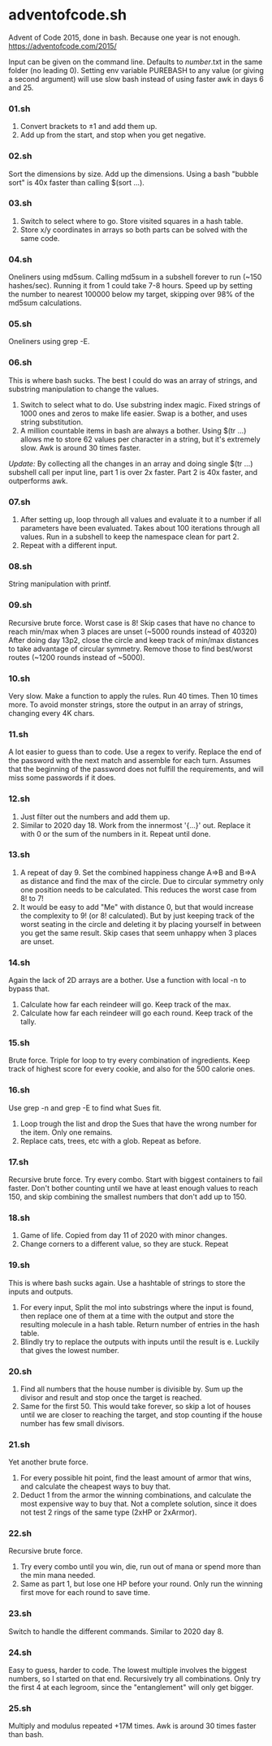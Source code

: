 # adventofcode.sh
Advent of Code 2015, done in bash. Because one year is not enough.
https://adventofcode.com/2015/

Input can be given on the command line.
Defaults to *number*.txt in the same folder (no leading 0).
Setting env variable PUREBASH to any value (or giving a second argument) will use slow bash instead of using faster awk in days 6 and 25.

### 01.sh
 1. Convert brackets to ±1 and add them up.
 2. Add up from the start, and stop when you get negative.

### 02.sh
Sort the dimensions by size. Add up the dimensions. Using a bash "bubble sort" is 40x faster than calling $(sort ...).

### 03.sh
 1. Switch to select where to go. Store visited squares in a hash table.
 2. Store x/y coordinates in arrays so both parts can be solved with the same code.

### 04.sh
Oneliners using md5sum. Calling md5sum in a subshell forever to run (~150 hashes/sec). Running it from 1 could take 7-8 hours.
Speed up by setting the number to nearest 100000 below my target, skipping over 98% of the md5sum calculations.

### 05.sh
Oneliners using grep -E.

### 06.sh
This is where bash sucks. The best I could do was an array of strings, and substring manipulation to change the values.
 1. Switch to select what to do. Use substring index magic. Fixed strings of 1000 ones and zeros to make life easier. Swap is a bother, and uses string substitution.
 2. A million countable items in bash are always a bother. Using $(tr ...) allows me to store 62 values per character in a string, but it's extremely slow. Awk is around 30 times faster.

*Update:* By collecting all the changes in an array and doing single $(tr ...) subshell call per input line, part 1 is over 2x faster.
Part 2 is 40x faster, and outperforms awk.

### 07.sh
 1. After setting up, loop through all values and evaluate it to a number if all parameters have been evaluated.
Takes about 100 iterations through all values. Run in a subshell to keep the namespace clean for part 2.
 2. Repeat with a different input.

### 08.sh
String manipulation with printf.

### 09.sh
Recursive brute force. Worst case is 8!
Skip cases that have no chance to reach min/max when 3 places are unset (~5000 rounds instead of 40320)
After doing day 13p2, close the circle and keep track of min/max distances to take advantage of circular symmetry.
Remove those to find best/worst routes (~1200 rounds instead of ~5000).

### 10.sh
Very slow.
Make a function to apply the rules. Run 40 times. Then 10 times more.
To avoid monster strings, store the output in an array of strings, changing every 4K chars.

### 11.sh
A lot easier to guess than to code.
Use a regex to verify. Replace the end of the password with the next match and assemble for each turn.
Assumes that the beginning of the password does not fulfill the requirements, and will miss some passwords if it does.

### 12.sh
 1. Just filter out the numbers and add them up.
 2. Similar to 2020 day 18. Work from the innermost '{...}' out. Replace it with 0 or the sum of the numbers in it. Repeat until done.

### 13.sh
 1. A repeat of day 9. Set the combined happiness change A=>B and B=>A as distance and find the max of the circle. Due to circular symmetry only one position needs to be calculated.
  This reduces the worst case from 8! to 7!
 2. It would be easy to add "Me" with distance 0, but that would increase the complexity to 9! (or 8! calculated).
	But by just keeping track of the worst seating in the circle and deleting it by placing yourself in between you get the same result.
	Skip cases that seem unhappy when 3 places are unset.

### 14.sh
Again the lack of 2D arrays are a bother. Use a function with local -n to bypass that.
 1. Calculate how far each reindeer will go. Keep track of the max.
 2. Calculate how far each reindeer will go each round. Keep track of the tally.

### 15.sh
Brute force. Triple for loop to try every combination of ingredients.
Keep track of highest score for every cookie, and also for the 500 calorie ones.

### 16.sh
Use grep -n and grep -E to find what Sues fit.
 1. Loop trough the list and drop the Sues that have the wrong number for the item. Only one remains.
 2. Replace cats, trees, etc with a glob. Repeat as before.

### 17.sh
Recursive brute force. Try every combo. Start with biggest containers to fail faster.
Don't bother counting until we have at least enough values to reach 150, and skip combining the smallest numbers that don't add up to 150.

### 18.sh
 1. Game of life. Copied from day 11 of 2020 with minor changes.
 2. Change corners to a different value, so they are stuck. Repeat

### 19.sh
This is where bash sucks again. Use a hashtable of strings to store the inputs and outputs.
 1. For every input, Split the mol into substrings where the input is found, then replace one of them at a time with the output and store the resulting molecule in a hash table. Return number of entries in the hash table.
 2. Blindly try to replace the outputs with inputs until the result is e. Luckily that gives the lowest number.

### 20.sh
 1. Find all numbers that the house number is divisible by. Sum up the divisor and result and stop once the target is reached.
 2. Same for the first 50.
 This would take forever, so skip a lot of houses until we are closer to reaching the target, and stop counting if the house number has few small divisors.

### 21.sh
Yet another brute force.
 1. For every possible hit point, find the least amount of armor that wins, and calculate the cheapest ways to buy that.
 2. Deduct 1 from the armor the winning combinations, and calculate the most expensive way to buy that.
  Not a complete solution, since it does not test 2 rings of the same type (2xHP or 2xArmor).

### 22.sh
Recursive brute force.
 1. Try every combo until you win, die, run out of mana or spend more than the min mana needed.
 2. Same as part 1, but lose one HP before your round.
  Only run the winning first move for each round to save time.

### 23.sh
Switch to handle the different commands. Similar to 2020 day 8.

### 24.sh
Easy to guess, harder to code. The lowest multiple involves the biggest numbers, so I started on that end.
Recursively try all combinations. Only try the first 4 at each legroom, since the "entanglement" will only get bigger.

### 25.sh
Multiply and modulus repeated +17M times. Awk is around 30 times faster than bash.
